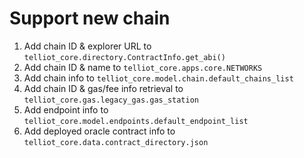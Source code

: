 # Support new chain

1. Add chain ID & explorer URL to `telliot_core.directory.ContractInfo.get_abi()`
2. Add chain ID & name to `telliot_core.apps.core.NETWORKS`
3. Add chain info to `telliot_core.model.chain.default_chains_list`
4. Add chain ID & gas/fee info retrieval to `telliot_core.gas.legacy_gas.gas_station`
5. Add endpoint info to `telliot_core.model.endpoints.default_endpoint_list`
6. Add deployed oracle contract info to `telliot_core.data.contract_directory.json`
